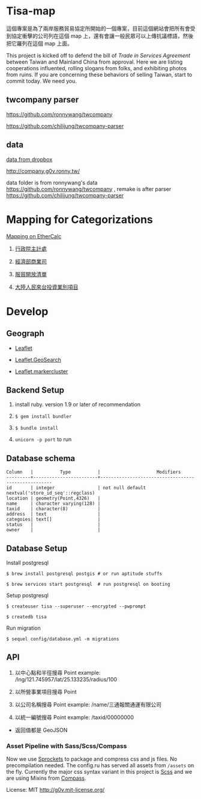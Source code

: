 # Tisa-map

這個專案是為了兩岸服務貿易協定所開始的一個專案，目前這個網站會把所有會受到協定衝擊的公司列在這個 map 上，還有會讓一般民眾可以上傳抗議標語，然後把它羅列在這個 map 上面。

This project is kicked off to defend the bill of *Trade in Services Agreement* between Taiwan and Mainland China from approval.
Here we are listing cooperations influented, rolling slogans from folks, and exhibiting photos from ruins.
If you are concerning these behaviors of selling Taiwan, start to commit today. We need you.

## twcompany parser

https://github.com/ronnywang/twcompany

https://github.com/chilijung/twcompany-parser

## data

[data from dropbox](https://www.dropbox.com/sh/o8uu84oskzcsxnp/Do-TEZcra1)

http://company.g0v.ronny.tw/

data folder is from ronnywang's data https://github.com/ronnywang/twcompany , remake is after parser https://github.com/chilijung/twcompany-parser

# Mapping for Categorizations

[Mapping on EtherCalc](https://ethercalc.org/kwops3igth)

1. [行政院主計處](http://www.dgbas.gov.tw/public/Attachment/342210594471.pdf)

2. [經濟部商業司]()

3. [服貿開放清單]()

4. [大陸人民來台投資業別項目](http://www.moeaic.gov.tw/system_external/ctlr?PRO=DownloadFile&t=3&id=133)

# Develop

## Geograph

* [Leaflet](http://leafletjs.com)

* [Leaflet.GeoSearch](https://github.com/smeijer/L.GeoSearch)

* [Leaflet.markercluster](https://github.com/Leaflet/Leaflet.markercluster)

## Backend Setup

1. install ruby. version 1.9 or later of recommendation

2. `$ gem install bundler`

3. `$ bundle install`

4. `unicorn -p port` to run

## Database schema

    Column   |          Type          |                     Modifiers
    ---------+------------------------+----------------------------------------------------
    id       | integer                | not null default nextval('store_id_seq'::regclass)
    location | geometry(Point,4326)   |
    name     | character varying(128) |
    taxid    | character(8)           |
    address  | text                   |
    categoies| text[]                 |
    status   |                        |
    owner    |                        |

## Database Setup

Install postgresql

    $ brew install postgresql postgis # or run aptitude stuffs

    $ brew services start postgresql  # run postgresql on booting

Setup postgresql

    $ createuser tisa --superuser --encrypted --pwprompt

    $ createdb tisa

Run migration

    $ sequel config/database.yml -m migrations

## API

1. 以中心點和半徑搜尋 Point
    example: /lng/121.745957/lat/25.133235/radius/100

1. 以所營事業項目搜尋 Point

1. 以公司名稱搜尋 Point
    example: /name/三通報關通運有限公司

1. 以統一編號搜尋 Point
    example: /taxid/00000000

* 返回值都是 GeoJSON

### Asset Pipeline with Sass/Scss/Compass

Now we use [Sprockets](https://github.com/sstephenson/sprockets) to package and compress css and js files.
No precompilation needed. The config.ru has served all assets from `/assets` on the fly. Currently the major
css syntax variant in this project is [Scss](http://sass-lang.com/) and we are using Mixins from
[Compass](http://compass-style.org/).


License: MIT http://g0v.mit-license.org/
